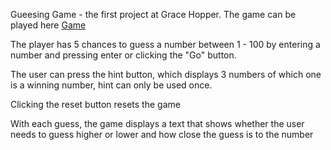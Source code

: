 <!DOCTYPE html>
<html lang="en">
  <head>
    


Gueesing Game - the first project at Grace Hopper. 
The game can be played here
<a href="https://ketevann.github.io/GuessingGame3/">Game</a>

<p>The player has 5 chances to guess a number between 1 - 100 by entering a number and pressing enter or clicking the "Go" button.</p>
<p>The user can press the hint button, which displays 3 numbers of which one is a winning number, hint can only be used once.</p>
<p>Clicking the reset button resets the game</p>
<p>With each guess, the game displays a text that shows whether the user needs to guess higher or lower and how close the guess is to the number</p>



</head>
</html>
